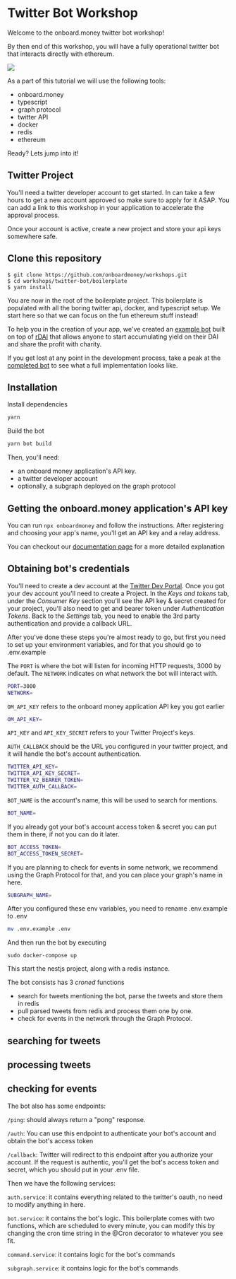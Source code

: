 # Twitter Bot Workshop

Welcome to the onboard.money twitter bot workshop!

By then end of this workshop, you will have a fully operational twitter bot that interacts directly with ethereum.

![](https://i.imgur.com/hiHEYgn.png)

As a part of this tutorial we will use the following tools:

- onboard.money
- typescript
- graph protocol
- twitter API
- docker
- redis
- ethereum

Ready? Lets jump into it!

## Twitter Project

You'll need a twitter developer account to get started. In can take a few hours to get a new account approved so make sure to apply for it ASAP. You can add a link to this workshop in your application to accelerate the approval process.

Once your account is active, create a new project and store your api keys somewhere safe.

## Clone this repository

```shell
$ git clone https://github.com/onboardmoney/workshops.git
$ cd workshops/twitter-bot/boilerplate
$ yarn install
```

You are now in the root of the boilerplate project. This boilerplate is populated with all the boring twitter api, docker, and typescript setup. We start here so that we can focus on the fun ethereum stuff instead!

To help you in the creation of your app, we've created an [example bot](https://twitter.com/treefarmerbot) built on top of [rDAI](https://rdai.money/) that allows anyone to start accumulating yield on their DAI and share the profit with charity.

If you get lost at any point in the development process, take a peak at the [completed bot](https://github.com/onboardmoney/farmerbot) to see what a full implementation looks like.

## Installation

Install dependencies
```bash
yarn
```

Build the bot
```bash
yarn bot build
```

Then, you'll need:

* an onboard money application's API key.
* a twitter developer account
* optionally, a subgraph deployed on the graph protocol

## Getting the onboard.money application's API key

You can run `npx onboardmoney` and follow the instructions. After registering and choosing your app's name, you'll get an API key and a relay address.

You can checkout our [documentation page](https://docs.onboard.money) for a more detailed explanation

## Obtaining bot's credentials 

You'll need to create a dev account at the [Twitter Dev Portal](https://developer.twitter.com/).
Once you got your dev account you'll need to create a Project.
In the _Keys and tokens_ tab, under the _Consumer Key_ section you'll see the API key & secret created for your project, you'll also need to get and bearer token under _Authentication Tokens_.
Back to the _Settings_ tab, you need to enable the 3rd party authentication and provide a callback URL.


After you've done these steps you're almost ready to go, but first you need to set up your environment variables, and for that you should go to .env.example


The `PORT` is where the bot will listen for incoming HTTP requests, 3000 by default.
The `NETWORK` indicates on what network the bot will interact with.
```bash
PORT=3000
NETWORK=
```

`OM_API_KEY` refers to the onboard money application API key you got earlier
```bash
OM_API_KEY=
```

`API_KEY` and `API_KEY_SECRET` refers to your Twitter Project's keys.

`AUTH_CALLBACK` should be the URL you configured in your twitter project, and it will handle the bot's account authentication. 
```bash
TWITTER_API_KEY=
TWITTER_API_KEY_SECRET=
TWITTER_V2_BEARER_TOKEN=
TWITTER_AUTH_CALLBACK=
```

`BOT_NAME` is the account's name, this will be used to search for mentions.
```bash
BOT_NAME=
```

If you already got your bot's account access token & secret you can put them in there, if not you can do it later.
```bash
BOT_ACCESS_TOKEN=
BOT_ACCESS_TOKEN_SECRET=
```

If you are planning to check for events in some network, we recommend using the Graph Protocol for that, and you can place your graph's name in here.
```bash
SUBGRAPH_NAME=
```

After you configured these env variables, you need to rename .env.example to .env
```bash
mv .env.example .env
```

And then run the bot by executing

`sudo docker-compose up`

This start the nestjs project, along with a redis instance.

The bot consists has 3 _croned_ functions
* search for tweets mentioning the bot, parse the tweets and store them in redis
* pull parsed tweets from redis and process them one by one.
* check for events in the network through the Graph Protocol.

## searching for tweets

## processing tweets

## checking for events

The bot also has some endpoints:

`/ping`: should always return a "pong" response.

`/auth`: You can use this endpoint to authenticate your bot's account and obtain the bot's access token 

`/callback`: Twitter will redirect to this endpoint after you authorize your account. If the request is authentic, you'll get the bot's access token and secret, which you should put in your .env file.



Then we have the following services:

`auth.service`: it contains everything related to the twitter's oauth, no need to modify anything in here.
 
`bot.service`: it contains the bot's logic. This boilerplate comes with two functions, which are scheduled to every minute, you can modify this by changing the cron time string in the @Cron decorator to whatever you see fit.

`command.service`: it contains logic for the bot's commands

`subgraph.service`: it contains logic for the bot's commands

